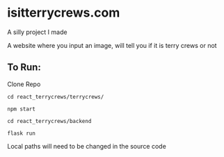# isitterrycrews.com
A silly project I made

A website where you input an image, will tell you if it is terry crews or not

## To Run:

Clone Repo

`cd react_terrycrews/terrycrews/`

`npm start`

`cd react_terrycrews/backend`

`flask run`

Local paths will need to be changed in the source code
